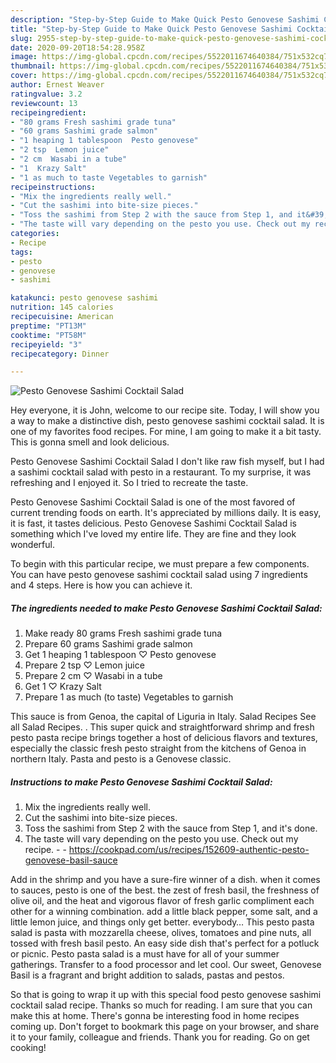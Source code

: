 ```yaml
---
description: "Step-by-Step Guide to Make Quick Pesto Genovese Sashimi Cocktail Salad"
title: "Step-by-Step Guide to Make Quick Pesto Genovese Sashimi Cocktail Salad"
slug: 2955-step-by-step-guide-to-make-quick-pesto-genovese-sashimi-cocktail-salad
date: 2020-09-20T18:54:28.958Z
image: https://img-global.cpcdn.com/recipes/5522011674640384/751x532cq70/pesto-genovese-sashimi-cocktail-salad-recipe-main-photo.jpg
thumbnail: https://img-global.cpcdn.com/recipes/5522011674640384/751x532cq70/pesto-genovese-sashimi-cocktail-salad-recipe-main-photo.jpg
cover: https://img-global.cpcdn.com/recipes/5522011674640384/751x532cq70/pesto-genovese-sashimi-cocktail-salad-recipe-main-photo.jpg
author: Ernest Weaver
ratingvalue: 3.2
reviewcount: 13
recipeingredient:
- "80 grams Fresh sashimi grade tuna"
- "60 grams Sashimi grade salmon"
- "1 heaping 1 tablespoon  Pesto genovese"
- "2 tsp  Lemon juice"
- "2 cm  Wasabi in a tube"
- "1  Krazy Salt"
- "1 as much to taste Vegetables to garnish"
recipeinstructions:
- "Mix the ingredients really well."
- "Cut the sashimi into bite-size pieces."
- "Toss the sashimi from Step 2 with the sauce from Step 1, and it&#39;s done."
- "The taste will vary depending on the pesto you use. Check out my recipe.  https://cookpad.com/us/recipes/152609-authentic-pesto-genovese-basil-sauce"
categories:
- Recipe
tags:
- pesto
- genovese
- sashimi

katakunci: pesto genovese sashimi 
nutrition: 145 calories
recipecuisine: American
preptime: "PT13M"
cooktime: "PT58M"
recipeyield: "3"
recipecategory: Dinner

---
```



![Pesto Genovese Sashimi Cocktail Salad](https://img-global.cpcdn.com/recipes/5522011674640384/751x532cq70/pesto-genovese-sashimi-cocktail-salad-recipe-main-photo.jpg)

Hey everyone, it is John, welcome to our recipe site. Today, I will show you a way to make a distinctive dish, pesto genovese sashimi cocktail salad. It is one of my favorites food recipes. For mine, I am going to make it a bit tasty. This is gonna smell and look delicious.

Pesto Genovese Sashimi Cocktail Salad I don&#39;t like raw fish myself, but I had a sashimi cocktail salad with pesto in a restaurant. To my surprise, it was refreshing and I enjoyed it. So I tried to recreate the taste.

Pesto Genovese Sashimi Cocktail Salad is one of the most favored of current trending foods on earth. It's appreciated by millions daily. It is easy, it is fast, it tastes delicious. Pesto Genovese Sashimi Cocktail Salad is something which I've loved my entire life. They are fine and they look wonderful.


To begin with this particular recipe, we must prepare a few components. You can have pesto genovese sashimi cocktail salad using 7 ingredients and 4 steps. Here is how you can achieve it.

<!--inarticleads1-->

##### The ingredients needed to make Pesto Genovese Sashimi Cocktail Salad:

1. Make ready 80 grams Fresh sashimi grade tuna
1. Prepare 60 grams Sashimi grade salmon
1. Get 1 heaping 1 tablespoon ♡ Pesto genovese
1. Prepare 2 tsp ♡ Lemon juice
1. Prepare 2 cm ♡ Wasabi in a tube
1. Get 1 ♡ Krazy Salt
1. Prepare 1 as much (to taste) Vegetables to garnish


This sauce is from Genoa, the capital of Liguria in Italy. Salad Recipes See all Salad Recipes. . This super quick and straightforward shrimp and fresh pesto pasta recipe brings together a host of delicious flavors and textures, especially the classic fresh pesto straight from the kitchens of Genoa in northern Italy. Pasta and pesto is a Genovese classic. 

<!--inarticleads2-->

##### Instructions to make Pesto Genovese Sashimi Cocktail Salad:

1. Mix the ingredients really well.
1. Cut the sashimi into bite-size pieces.
1. Toss the sashimi from Step 2 with the sauce from Step 1, and it&#39;s done.
1. The taste will vary depending on the pesto you use. Check out my recipe. -  - https://cookpad.com/us/recipes/152609-authentic-pesto-genovese-basil-sauce


Add in the shrimp and you have a sure-fire winner of a dish. when it comes to sauces, pesto is one of the best. the zest of fresh basil, the freshness of olive oil, and the heat and vigorous flavor of fresh garlic compliment each other for a winning combination. add a little black pepper, some salt, and a little lemon juice, and things only get better. everybody… This pesto pasta salad is pasta with mozzarella cheese, olives, tomatoes and pine nuts, all tossed with fresh basil pesto. An easy side dish that&#39;s perfect for a potluck or picnic. Pesto pasta salad is a must have for all of your summer gatherings. Transfer to a food processor and let cool. Our sweet, Genovese Basil is a fragrant and bright addition to salads, pastas and pestos. 

So that is going to wrap it up with this special food pesto genovese sashimi cocktail salad recipe. Thanks so much for reading. I am sure that you can make this at home. There's gonna be interesting food in home recipes coming up. Don't forget to bookmark this page on your browser, and share it to your family, colleague and friends. Thank you for reading. Go on get cooking!
